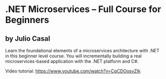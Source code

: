 # .NET Microservices – Full Course for Beginners
## by Julio Casal

Learn the foundational elements of a microservices architecture with .NET in this beginner level course. You will incrementally building a real microservices-based application with the .NET platform and C#.

Video tutorial: https://www.youtube.com/watch?v=CqCDOosvZIk

